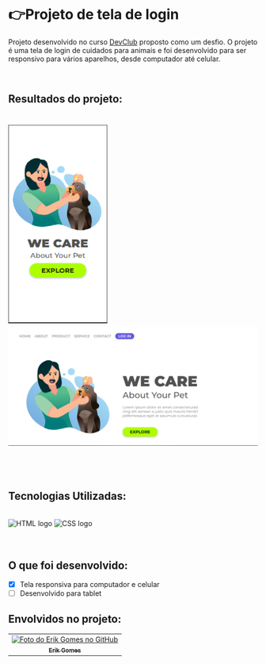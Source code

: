 # :point_right:Projeto de tela de login

<p>Projeto desenvolvido no curso <a href="https://rodolfomori.com.br/devclub/">DevClub</a> proposto como um desfio. O projeto é uma tela de login de cuidados para animais e foi desenvolvido para ser responsivo para vários aparelhos, desde computador até celular.</p>
<br>

<h2>Resultados do projeto:</h2>

<h1 align="left">
<img src="./assets/print-do-projeto-para-celular.png" alt="imagem do projeto no celular" width="200" height="400" display="inline-block">
<img src="./assets/print-do-projeto-para-computador.png" alt="imagem do projeto no computador" heigth="600" width="800" display="inline-block">
</h1>
<br>
<br>
<h2>Tecnologias Utilizadas:</h2>
<br>

<img src="https://img.shields.io/badge/HTML5-E34F26?style=for-the-badge&logo=html5&logoColor=white" alt="HTML logo">
<img src="https://img.shields.io/badge/CSS3-1572B6?style=for-the-badge&logo=css3&logoColor=white" alt="CSS logo">
<br>
<br>
<br>
<h2>O que foi desenvolvido:</h2>

- [x] Tela responsiva para computador e celular
- [ ] Desenvolvido para tablet

<h2>Envolvidos no projeto:</h2>

<table>
  <tr>
    <td align="center">
      <a href="https://github.com/gGtEriKk">
        <img src="https://avatars.githubusercontent.com/u/101311661?s=400&u=83c97e5f2223f7889db3e8d58e5c6ab6d43593d7&v=4" width="100px;" alt="Foto do Erik Gomes no GitHub"><br>
        <sub>
          <b>Erik Gomes</b>
        </sub>
      </a>    
</table>
